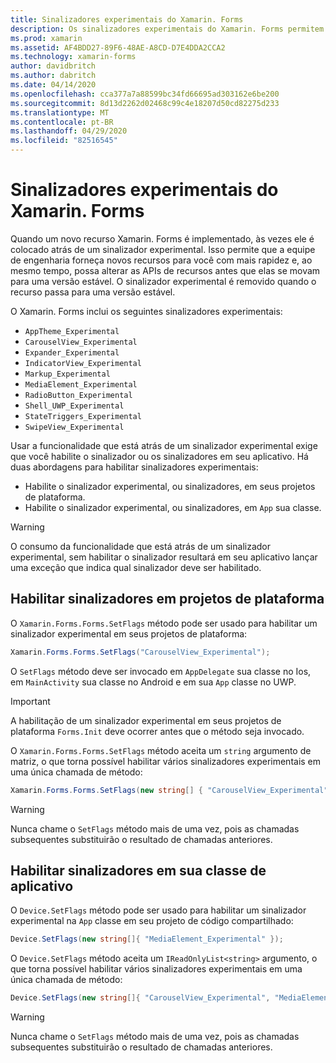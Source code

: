 ```yaml
---
title: Sinalizadores experimentais do Xamarin. Forms
description: Os sinalizadores experimentais do Xamarin. Forms permitem que a equipe de engenharia envie novos recursos aos usuários mais rapidamente, enquanto ainda pode alterar as APIs de recursos antes que elas passem para uma versão estável.
ms.prod: xamarin
ms.assetid: AF4BDD27-89F6-48AE-A8CD-D7E4DDA2CCA2
ms.technology: xamarin-forms
author: davidbritch
ms.author: dabritch
ms.date: 04/14/2020
ms.openlocfilehash: cca377a7a88599bc34fd66695ad303162e6be200
ms.sourcegitcommit: 8d13d2262d02468c99c4e18207d50cd82275d233
ms.translationtype: MT
ms.contentlocale: pt-BR
ms.lasthandoff: 04/29/2020
ms.locfileid: "82516545"
---
```

# <a name="xamarinforms-experimental-flags"></a>Sinalizadores experimentais do Xamarin. Forms

Quando um novo recurso Xamarin. Forms é implementado, às vezes ele é colocado atrás de um sinalizador experimental. Isso permite que a equipe de engenharia forneça novos recursos para você com mais rapidez e, ao mesmo tempo, possa alterar as APIs de recursos antes que elas se movam para uma versão estável. O sinalizador experimental é removido quando o recurso passa para uma versão estável.

O Xamarin. Forms inclui os seguintes sinalizadores experimentais:

- `AppTheme_Experimental`
- `CarouselView_Experimental`
- `Expander_Experimental`
- `IndicatorView_Experimental`
- `Markup_Experimental`
- `MediaElement_Experimental`
- `RadioButton_Experimental`
- `Shell_UWP_Experimental`
- `StateTriggers_Experimental`
- `SwipeView_Experimental`

Usar a funcionalidade que está atrás de um sinalizador experimental exige que você habilite o sinalizador ou os sinalizadores em seu aplicativo. Há duas abordagens para habilitar sinalizadores experimentais:

- Habilite o sinalizador experimental, ou sinalizadores, em seus projetos de plataforma.
- Habilite o sinalizador experimental, ou sinalizadores, em `App` sua classe.

> [!WARNING]
> O consumo da funcionalidade que está atrás de um sinalizador experimental, sem habilitar o sinalizador resultará em seu aplicativo lançar uma exceção que indica qual sinalizador deve ser habilitado.

## <a name="enable-flags-in-platform-projects"></a>Habilitar sinalizadores em projetos de plataforma

O `Xamarin.Forms.Forms.SetFlags` método pode ser usado para habilitar um sinalizador experimental em seus projetos de plataforma:

```csharp
Xamarin.Forms.Forms.SetFlags("CarouselView_Experimental");
```

O `SetFlags` método deve ser invocado em `AppDelegate` sua classe no Ios, em `MainActivity` sua classe no Android e em sua `App` classe no UWP.

> [!IMPORTANT]
> A habilitação de um sinalizador experimental em seus projetos de plataforma `Forms.Init` deve ocorrer antes que o método seja invocado.

O `Xamarin.Forms.Forms.SetFlags` método aceita um `string` argumento de matriz, o que torna possível habilitar vários sinalizadores experimentais em uma única chamada de método:

```csharp
Xamarin.Forms.Forms.SetFlags(new string[] { "CarouselView_Experimental", "IndicatorView_Experimental", "SwipeView_Experimental" });
```

> [!WARNING]
> Nunca chame o `SetFlags` método mais de uma vez, pois as chamadas subsequentes substituirão o resultado de chamadas anteriores.

## <a name="enable-flags-in-your-app-class"></a>Habilitar sinalizadores em sua classe de aplicativo

O `Device.SetFlags` método pode ser usado para habilitar um sinalizador experimental na `App` classe em seu projeto de código compartilhado:

```csharp
Device.SetFlags(new string[]{ "MediaElement_Experimental" });
```

O `Device.SetFlags` método aceita um `IReadOnlyList<string>` argumento, o que torna possível habilitar vários sinalizadores experimentais em uma única chamada de método:

```csharp
Device.SetFlags(new string[]{ "CarouselView_Experimental", "MediaElement_Experimental", "SwipeView_Experimental" });
```

> [!WARNING]
> Nunca chame o `SetFlags` método mais de uma vez, pois as chamadas subsequentes substituirão o resultado de chamadas anteriores.
